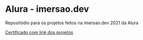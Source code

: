 # Alura - imersao.dev

Repositódio para os projetos feitos na imersao.dev 2021 da Alura

[Certificado com link dos projetos](https://danielfarah54.github.io/imersaodev-alura/7.%20Certificard/index.html)
